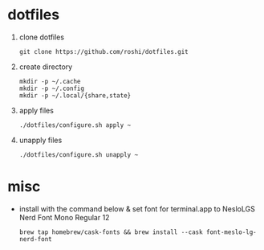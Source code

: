 dotfiles
==========

1. clone dotfiles

   ```
   git clone https://github.com/roshi/dotfiles.git
   ```

2. create directory

   ```
   mkdir -p ~/.cache
   mkdir -p ~/.config
   mkdir -p ~/.local/{share,state}
   ```

3. apply files

   ```
   ./dotfiles/configure.sh apply ~
   ```

4. unapply files

   ```
   ./dotfiles/configure.sh unapply ~
   ```

misc
==========

- install with the command below & set font for terminal.app to NesloLGS Nerd Font Mono Regular 12

   ```
   brew tap homebrew/cask-fonts && brew install --cask font-meslo-lg-nerd-font
   ```
